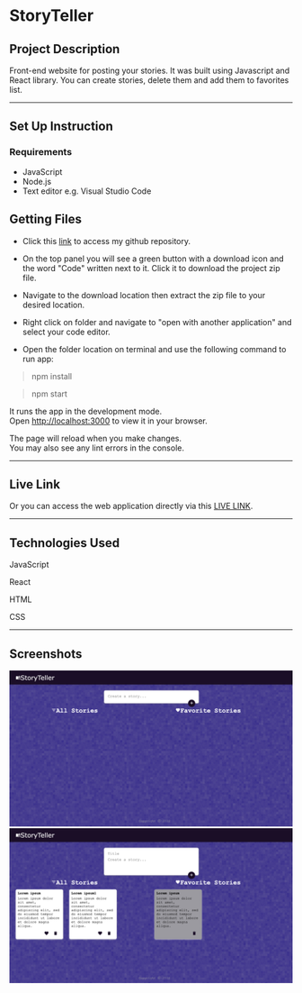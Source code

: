 # StoryTeller

## Project Description

Front-end website for posting your stories. It was built using Javascript and React library. You can create stories, delete them and add them to favorites list.

*****

## Set Up Instruction

### Requirements


* JavaScript
* Node.js
* Text editor e.g. Visual Studio Code

## Getting Files

* Click this [link](https://github.com/GretaRob/StoryTeller) to access my github repository.

* On the top panel you will see a green button with a download icon and the word "Code" written next to it. Click it to download the project zip file.

* Navigate to the download location then extract the zip file to your desired location.

* Right click on folder and navigate to "open with another application" and select your code editor.

* Open the folder location on terminal and use the following command to run app:

> npm install

> npm start

It runs the app in the development mode.\
Open [http://localhost:3000](http://localhost:3000) to view it in your browser.

The page will reload when you make changes.\
You may also see any lint errors in the console.

*****

## Live Link
Or you can access the web application directly via this [LIVE LINK](https://storytellernotes.netlify.app/).

*****

## Technologies Used


JavaScript

React

HTML

CSS

*****

## Screenshots  

  ![alt text](https://github.com/GretaRob/StoryTeller/blob/main/screenshot1.png)
  ![alt text](https://github.com/GretaRob/StoryTeller/blob/main/screenshot2.png)
  


